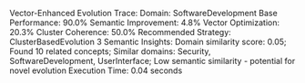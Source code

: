 Vector-Enhanced Evolution Trace:
Domain: SoftwareDevelopment
Base Performance: 90.0%
Semantic Improvement: 4.8%
Vector Optimization: 20.3%
Cluster Coherence: 50.0%
Recommended Strategy: ClusterBasedEvolution 3
Semantic Insights: Domain similarity score: 0.05; Found 10 related concepts; Similar domains: Security, SoftwareDevelopment, UserInterface; Low semantic similarity - potential for novel evolution
Execution Time: 0.04 seconds